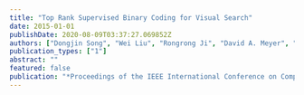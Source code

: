 ```yaml
---
title: "Top Rank Supervised Binary Coding for Visual Search"
date: 2015-01-01
publishDate: 2020-08-09T03:37:27.069852Z
authors: ["Dongjin Song", "Wei Liu", "Rongrong Ji", "David A. Meyer", "John R. Smith"]
publication_types: ["1"]
abstract: ""
featured: false
publication: "*Proceedings of the IEEE International Conference on Computer Vision (ICCV)*"
---
```


